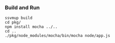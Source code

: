 ### Build and Run
```
ssvmup build
cd pkg/
npm install mocha ../..
cd ..
./pkg/node_modules/mocha/bin/mocha node/app.js
```

